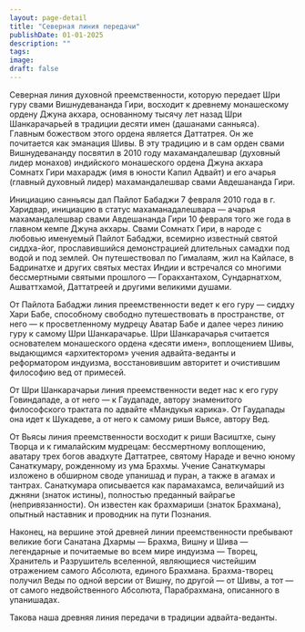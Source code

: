 ```yaml
---
layout: page-detail
title: "Северная линия передачи"
publishDate: 01-01-2025
description: ""
tags:
image:
draft: false
---
```


 Северная линия духовной преемственности, которую передает Шри гуру свами Вишнуде­вананда Гири, восходит к древнему монаше­скому ордену Джуна акхара, основанному тысячу лет назад Шри Шанкарачарьей в традиции десяти имен (дашанами санньяса). Главным божеством этого ордена является Даттатрея. Он же почитается как эманация Шивы. В эту традицию и в сам орден свами Вишнудевананду посвятил в 2010 году маха­мандалешвар (духовный лидер монахов) индийско­го монашеского ордена Джуна акхара Сомнатх Гири махарадж (имя в юности Капил Адвайт) и его ачарья (главный духовный лидер) махамандалешвар свами Авдешананда Гири.

 Инициацию санньясы дал Пайлот Бабаджи 7 фев­раля 2010 года в г. Харидвар, инициацию в статус ма­хаманадалешвара — ачарья махамандалешвар свами Авдешананда Гири 10 февраля того же года в главном кемпе Джуна акхары. Свами Сомнатх Гири, в народе с любовью именуемый Пайлот Бабаджи, всемирно известный святой сиддха-йог, прославившийся де­монстрацией длительных самадхи под водой и под землей. Он путешествовал по Гималаям, жил на Кай­ласе, в Бадринатхе и других святых местах Индии и встречался со многими бессмертными святыми прошлого — Горакхантахом, Сундарнатхом, Ашватт­хамой, Даттатреей и другими великими душами.

 От Пайлота Бабаджи линия преемственности ведет к его гуру — сиддху Хари Бабе, способному свободно путешествовать в пространстве, от него — к просветленному мудрецу Аватар Бабе и далее че­рез линию гуру к самому Шри Шанкарачарье. Шри Шанкарачарья считается основателем монашеского ордена «десяти имен», воплощением Шивы, выда­ющимся «архитектором» учения адвайта-веданты и реформатором индуизма, восстановившим авто­ритет и очистившим философию вед от примесей.

 От Шри Шанкарачарьи линия преемственности ве­дет нас к его гуру Говиндападе, а от него — к Гаудападе, автору знаменитого философского трактата по ад­вайте «Мандукья карика». От Гаудапады она идет к Шукадеве, а от него к самому риши Вьясе, автору Вед.

 От Вьясы линия преемственности восходит к риши Васиштхе, сыну Творца и к гималайским му­дрецам: бессмертному воплощению, аватару трех богов авадхуте Даттатрее, святому Нараде и вечно юному Санаткумару, рожденному из ума Брахмы. Учение Санаткумары изложено в обширном своде упанишад и пуран, а также в агамах и тантрах. Санат­кумара описывается как парамахамса, величайший из джняни (знаток истины), полностью преданный вайрагье (непривязанности). Он известен как брах­мариши (знаток Брахмана), опытный наставник и проводник на пути Познания.

 Наконец, на вершине этой древней линии пре­емственности пребывают великие боги Санатана Дхармы — Брахма, Вишну и Шива — легендарные и почитаемые во всем мире индуизма — Творец, Хранитель и Разрушитель вселенной, являющиеся чистейшим отражением самого Абсолюта, единого Брахмана. Брахма-творец получил Веды по одной версии от Вишну, по другой — от Шивы, а тот — от самого недвойственного Абсолюта, Парабрахмана, описанного в упанишадах.

 Такова наша древняя линия передачи в традиции адвайта-веданты.
  
  
